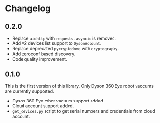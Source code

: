 # Changelog

## 0.2.0

- Replace `aiohttp` with `requests`. `asyncio` is removed.
- Add v2 devices list support to `DysonAccount`.
- Replace deprecated `pycryptodome` with `cryptography`.
- Add zeroconf based discovery.
- Code quality improvement.

## 0.1.0

This is the first version of this library. Only Dyson 360 Eye robot vaccums are currently supported.

- Dyson 360 Eye robot vacuum support added.
- Cloud account support added. 
- `get_devices.py` script to get serial numbers and credentials from cloud account.
